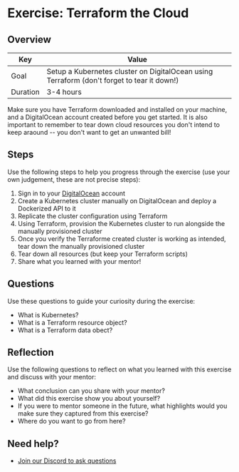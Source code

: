 # Exercise: Terraform the Cloud

## Overview

| Key | Value |
| --- | --- |
| Goal | Setup a Kubernetes cluster on DigitalOcean using Terraform (don't forget to tear it down!) |
| Duration | 3-4 hours |

Make sure you have Terraform downloaded and installed on your machine, and a DigitalOcean account created before you get started. It is also important to remember to tear down cloud resources you don't intend to keep araound -- you don't want to get an unwanted bill!

## Steps

Use the following steps to help you progress through the exercise (use your own judgement, these are not precise steps):

1. Sign in to your [DigitalOcean](https://www.digitalocean.com/) account
2. Create a Kubernetes cluster manually on DigitalOcean and deploy a Dockerized API to it
3. Replicate the cluster configuration using Terraform
4. Using Terraform, provision the Kubernetes cluster to run alongside the manually provisioned cluster
5. Once you verify the Terraforme created cluster is working as intended, tear down the manually provisioned cluster
6. Tear down all resources (but keep your Terraform scripts)
7. Share what you learned with your mentor!

## Questions

Use these questions to guide your curiosity during the exercise:

- What is Kubernetes?
- What is a Terraform resource object?
- What is a Terraform data obect?

## Reflection

Use the following questions to reflect on what you learned with this exercise and discuss with your mentor:

- What conclusion can you share with your mentor?
- What did this exercise show you about yourself?
- If you were to mentor someone in the future, what highlights would you make sure they captured from this exercise? 
- Where do you want to go from here?

## Need help?

- [Join our Discord to ask questions](https://discord.gg/bDVYvG3Czd)

